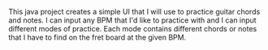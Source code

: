 This java project creates a simple UI that I will use to practice guitar chords and notes. I can input any BPM that I'd like to practice with and I can input different
modes of practice. Each mode contains different chords or notes that I have to find on the fret board at the given BPM.
